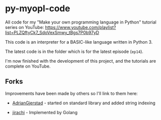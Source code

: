 # py-myopl-code

All code for my "Make your own programming language in Python" tutorial series on YouTube: https://www.youtube.com/playlist?list=PLZQftyCk7_SdoVexSmwy_tBgs7P0b97yD

This code is an interpreter for a BASIC-like language written in Python 3.

The latest code is in the folder which is for the latest episode (`ep14`).

I'm now finished with the development of this project, and the tutorials are complete on YouTube.

## Forks

Improvements have been made by others so I'll link to them here:

 - [AdrianGjerstad](https://github.com/AdrianGjerstad/py-myopl-code) - started on standard library and added string indexing

 - [jirachi](https://github.com/IfanTsai/jirachi) - Implemented by Golang
